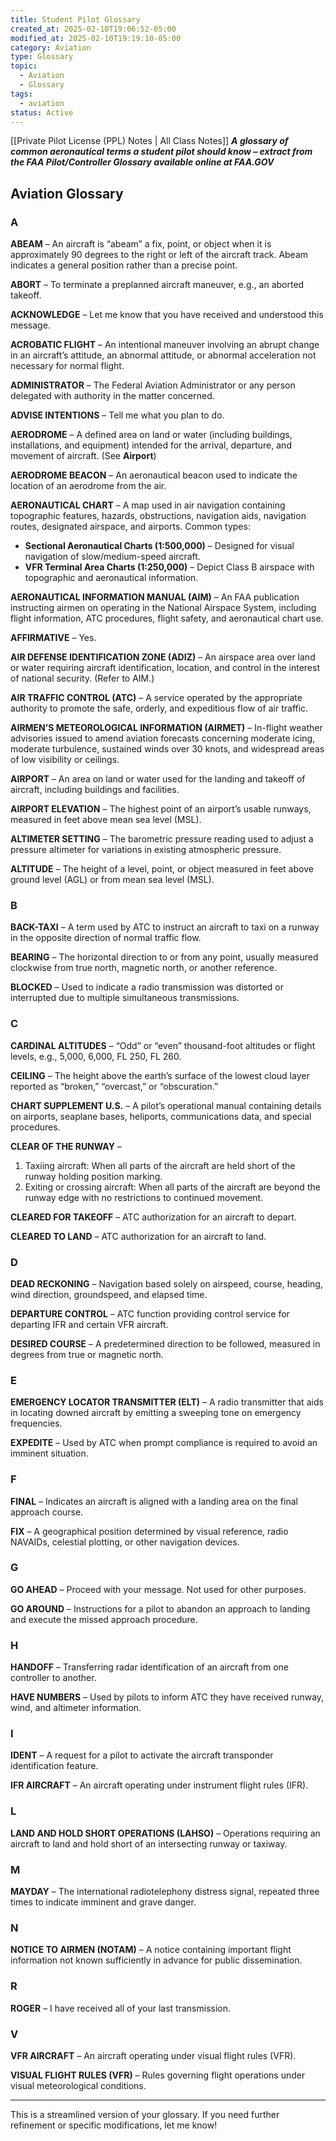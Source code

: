 ```yaml
---
title: Student Pilot Glossary
created_at: 2025-02-10T19:06:52-05:00
modified_at: 2025-02-10T19:19:10-05:00
category: Aviation
type: Glossary
topic:
  - Aviation
  - Glossary
tags:
  - aviation
status: Active
---
```


[[Private Pilot License (PPL) Notes | All Class Notes]]
**_A glossary of common aeronautical terms a student pilot should know – extract from the FAA Pilot/Controller Glossary available online at FAA.GOV_**


## Aviation Glossary

### A

**ABEAM** – An aircraft is “abeam” a fix, point, or object when it is approximately 90 degrees to the right or left of the aircraft track. Abeam indicates a general position rather than a precise point.

**ABORT** – To terminate a preplanned aircraft maneuver, e.g., an aborted takeoff.

**ACKNOWLEDGE** – Let me know that you have received and understood this message.

**ACROBATIC FLIGHT** – An intentional maneuver involving an abrupt change in an aircraft’s attitude, an abnormal attitude, or abnormal acceleration not necessary for normal flight.

**ADMINISTRATOR** – The Federal Aviation Administrator or any person delegated with authority in the matter concerned.

**ADVISE INTENTIONS** – Tell me what you plan to do.

**AERODROME** – A defined area on land or water (including buildings, installations, and equipment) intended for the arrival, departure, and movement of aircraft. (See **Airport**)

**AERODROME BEACON** – An aeronautical beacon used to indicate the location of an aerodrome from the air.

**AERONAUTICAL CHART** – A map used in air navigation containing topographic features, hazards, obstructions, navigation aids, navigation routes, designated airspace, and airports. Common types:

- **Sectional Aeronautical Charts (1:500,000)** – Designed for visual navigation of slow/medium-speed aircraft.
- **VFR Terminal Area Charts (1:250,000)** – Depict Class B airspace with topographic and aeronautical information.

**AERONAUTICAL INFORMATION MANUAL (AIM)** – An FAA publication instructing airmen on operating in the National Airspace System, including flight information, ATC procedures, flight safety, and aeronautical chart use.

**AFFIRMATIVE** – Yes.

**AIR DEFENSE IDENTIFICATION ZONE (ADIZ)** – An airspace area over land or water requiring aircraft identification, location, and control in the interest of national security. (Refer to AIM.)

**AIR TRAFFIC CONTROL (ATC)** – A service operated by the appropriate authority to promote the safe, orderly, and expeditious flow of air traffic.

**AIRMEN’S METEOROLOGICAL INFORMATION (AIRMET)** – In-flight weather advisories issued to amend aviation forecasts concerning moderate icing, moderate turbulence, sustained winds over 30 knots, and widespread areas of low visibility or ceilings.

**AIRPORT** – An area on land or water used for the landing and takeoff of aircraft, including buildings and facilities.

**AIRPORT ELEVATION** – The highest point of an airport’s usable runways, measured in feet above mean sea level (MSL).

**ALTIMETER SETTING** – The barometric pressure reading used to adjust a pressure altimeter for variations in existing atmospheric pressure.

**ALTITUDE** – The height of a level, point, or object measured in feet above ground level (AGL) or from mean sea level (MSL).

### B

**BACK-TAXI** – A term used by ATC to instruct an aircraft to taxi on a runway in the opposite direction of normal traffic flow.

**BEARING** – The horizontal direction to or from any point, usually measured clockwise from true north, magnetic north, or another reference.

**BLOCKED** – Used to indicate a radio transmission was distorted or interrupted due to multiple simultaneous transmissions.

### C

**CARDINAL ALTITUDES** – “Odd” or “even” thousand-foot altitudes or flight levels, e.g., 5,000, 6,000, FL 250, FL 260.

**CEILING** – The height above the earth’s surface of the lowest cloud layer reported as “broken,” “overcast,” or “obscuration.”

**CHART SUPPLEMENT U.S.** – A pilot’s operational manual containing details on airports, seaplane bases, heliports, communications data, and special procedures.

**CLEAR OF THE RUNWAY** –

1. Taxiing aircraft: When all parts of the aircraft are held short of the runway holding position marking.
2. Exiting or crossing aircraft: When all parts of the aircraft are beyond the runway edge with no restrictions to continued movement.

**CLEARED FOR TAKEOFF** – ATC authorization for an aircraft to depart.

**CLEARED TO LAND** – ATC authorization for an aircraft to land.

### D

**DEAD RECKONING** – Navigation based solely on airspeed, course, heading, wind direction, groundspeed, and elapsed time.

**DEPARTURE CONTROL** – ATC function providing control service for departing IFR and certain VFR aircraft.

**DESIRED COURSE** – A predetermined direction to be followed, measured in degrees from true or magnetic north.

### E

**EMERGENCY LOCATOR TRANSMITTER (ELT)** – A radio transmitter that aids in locating downed aircraft by emitting a sweeping tone on emergency frequencies.

**EXPEDITE** – Used by ATC when prompt compliance is required to avoid an imminent situation.

### F

**FINAL** – Indicates an aircraft is aligned with a landing area on the final approach course.

**FIX** – A geographical position determined by visual reference, radio NAVAIDs, celestial plotting, or other navigation devices.

### G

**GO AHEAD** – Proceed with your message. Not used for other purposes.

**GO AROUND** – Instructions for a pilot to abandon an approach to landing and execute the missed approach procedure.

### H

**HANDOFF** – Transferring radar identification of an aircraft from one controller to another.

**HAVE NUMBERS** – Used by pilots to inform ATC they have received runway, wind, and altimeter information.

### I

**IDENT** – A request for a pilot to activate the aircraft transponder identification feature.

**IFR AIRCRAFT** – An aircraft operating under instrument flight rules (IFR).

### L

**LAND AND HOLD SHORT OPERATIONS (LAHSO)** – Operations requiring an aircraft to land and hold short of an intersecting runway or taxiway.

### M

**MAYDAY** – The international radiotelephony distress signal, repeated three times to indicate imminent and grave danger.

### N

**NOTICE TO AIRMEN (NOTAM)** – A notice containing important flight information not known sufficiently in advance for public dissemination.

### R

**ROGER** – I have received all of your last transmission.

### V

**VFR AIRCRAFT** – An aircraft operating under visual flight rules (VFR).

**VISUAL FLIGHT RULES (VFR)** – Rules governing flight operations under visual meteorological conditions.

---

This is a streamlined version of your glossary. If you need further refinement or specific modifications, let me know!